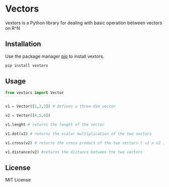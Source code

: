 # Vectors

vextors is a Python library for dealing with basic operation between vectors on R^N

## Installation


Use the package manager [pip](https://pip.pypa.io/en/stable/) to install vextors.

```bash
pip install vextors
```

## Usage

```python
from vextors import Vector


v1 = Vector([1,2,3]) # defines a three-dim vector

v2 = Vector([4,5,6])

v1.lenght # returns the lenght of the vector

v1.dot(v2) # returns the scalar multiplication of the two vectors

v1.cross(v2) # returns the cross product of the two vectors ( v1 x v2 )

v1.distance(v2) #returns the distance between the two vectors

```
## License
MIT License



